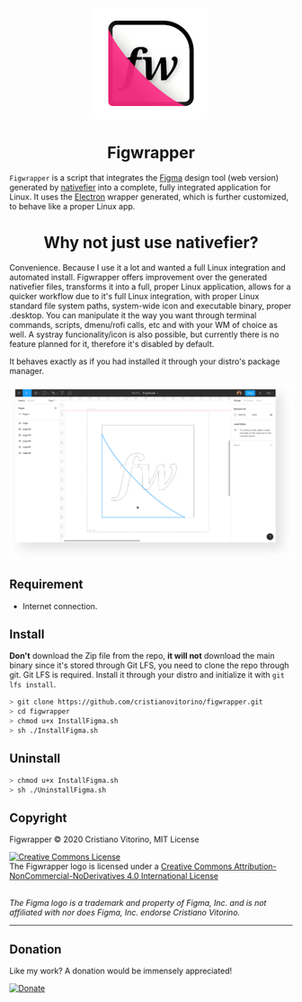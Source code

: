 <p align="center">
    <img src="https://raw.githubusercontent.com/cristianovitorino/figwrapper/master/Images/icon.png"
    alt="icon"/>
</p>

<h1 align="center">
    Figwrapper
</h1>
    
`Figwrapper` is a script that integrates the [Figma](https://www.figma.com/) design tool (web version) generated by [nativefier](https://github.com/jiahaog/nativefier) into a complete, fully integrated application for Linux. It uses the [Electron](https://github.com/electron/electron) wrapper generated, which is further customized, to behave like a proper Linux app.

<h1 align="center">
    Why not just use nativefier?
</h1>

Convenience. Because I use it a lot and wanted a full Linux integration and automated install. Figwrapper offers improvement over the generated nativefier files, transforms it into a full, proper Linux application, allows for a quicker workflow due to it's full Linux integration, with proper Linux standard file system paths, system-wide icon and executable binary, proper .desktop. You can manipulate it the way you want through terminal commands, scripts, dmenu/rofi calls, etc and with your WM of choice as well. A systray funcionality/icon is also possible, but currently there is no feature planned for it, therefore it's disabled by default.

It behaves exactly as if you had installed it through your distro's package manager.

<p align="center">
    <img src="https://raw.githubusercontent.com/cristianovitorino/figwrapper/master/Images/screenshot.png"
    alt="screenshot"/>
</p>

## Requirement
* Internet connection.

## Install
**Don't** download the Zip file from the repo, **it will not** download the main binary since it's stored through Git LFS, you need to clone the repo through git. Git LFS is required. Install it through your distro and initialize it with `git lfs install`.

```bash
> git clone https://github.com/cristianovitorino/figwrapper.git
> cd figwrapper
> chmod u+x InstallFigma.sh
> sh ./InstallFigma.sh
```

## Uninstall

```bash
> chmod u+x InstallFigma.sh
> sh ./UninstallFigma.sh
```

## Copyright

Figwrapper © 2020 Cristiano Vitorino, MIT License

<div>
<a rel="license" href="http://creativecommons.org/licenses/by-nc-nd/4.0/"><img alt="Creative Commons License" style="border-width:0" src="https://i.creativecommons.org/l/by-nc-nd/4.0/80x15.png" /></a><br />The Figwrapper logo is licensed under a <a rel="license" href="http://creativecommons.org/licenses/by-nc-nd/4.0/">Creative Commons Attribution-NonCommercial-NoDerivatives 4.0 International License</a>
</div>
<br>

*The Figma logo is a trademark and property of Figma, Inc. and is not affiliated with nor does Figma, Inc. endorse Cristiano Vitorino.*

---
## Donation
Like my work? A donation would be immensely appreciated!

[![Donate](https://img.shields.io/badge/Donate-PayPal-blue.svg?style=for-the-badge)](https://www.paypal.com/cgi-bin/webscr?cmd=_s-xclick&hosted_button_id=Y79WNXRNJCHB4&source=url)
